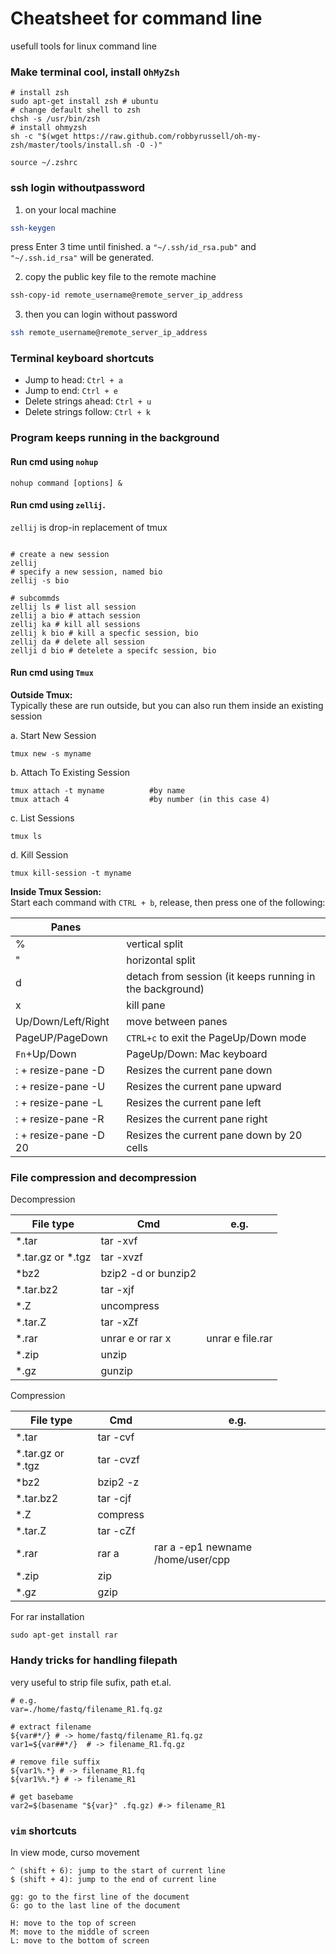 # Cheatsheet for command line


usefull tools for linux command line

### Make terminal cool, install `OhMyZsh`

```shell
# install zsh
sudo apt-get install zsh # ubuntu
# change default shell to zsh
chsh -s /usr/bin/zsh
# install ohmyzsh
sh -c "$(wget https://raw.github.com/robbyrussell/oh-my-zsh/master/tools/install.sh -O -)"

source ~/.zshrc
```

### ssh login withoutpassword

1. on your local machine
```bash
ssh-keygen
```
press Enter 3 time until finished. a `"~/.ssh/id_rsa.pub"` and `"~/.ssh.id_rsa"` will be generated.

2. copy the public key file to the remote machine
```bash
ssh-copy-id remote_username@remote_server_ip_address
```

3. then you can login without password
```bash
ssh remote_username@remote_server_ip_address
```


### Terminal keyboard shortcuts

- Jump to head: `Ctrl + a`  
- Jump to end: `Ctrl + e`  
- Delete strings ahead: `Ctrl + u`
- Delete strings follow: `Ctrl + k`

### Program keeps running in the background  

#### Run cmd using `nohup`

```shell
nohup command [options] &
```

#### Run cmd using `zellij`. 

`zellij` is drop-in replacement of tmux
```shell

# create a new session
zellij 
# specify a new session, named bio
zellij -s bio

# subcommds 
zellij ls # list all session
zellij a bio # attach session
zellij ka # kill all sessions
zellij k bio # kill a specfic session, bio
zellij da # delete all session
zellji d bio # detelete a specifc session, bio
```




#### Run cmd using `Tmux`

**Outside Tmux:**  
Typically these are run outside, but you can also run them inside an existing session  

a. Start New Session 

```shell
tmux new -s myname
```

b. Attach To Existing Session 

```shell
tmux attach -t myname          #by name 
tmux attach 4                  #by number (in this case 4)
```

c. List Sessions 
```shell
tmux ls
```

d. Kill Session
```shell 
tmux kill-session -t myname
```

**Inside Tmux Session:**  
Start each command with `CTRL + b`, release, then press one of the following:  

| Panes                      |                                                          |
| -------------------------  | -------------------------------------------------------- | 
| %                          | vertical split                                           |
| "                          | horizontal split                                         |
| d                          | detach from session (it keeps running in the background) |
| x                          | kill pane                                                |
| Up/Down/Left/Right         | move between panes                                       |
| PageUP/PageDown            | `CTRL+c` to exit the PageUp/Down mode                    |
| `Fn`+Up/Down               | PageUp/Down: Mac keyboard                                |
| : + resize-pane -D         | Resizes the current pane down                            |
| : + resize-pane -U         | Resizes the current pane upward                          |
| : + resize-pane -L         | Resizes the current pane left                            |
| : + resize-pane -R         | Resizes the current pane right                           |
| : + resize-pane -D 20      | Resizes the current pane down by 20 cells                |


### File compression and decompression

Decompression  

| File type         | Cmd                 | e.g.                              |
| ----------------- | ------------------- | --------------------------------- |
| *.tar             | tar -xvf            |                                   |
| *.tar.gz or *.tgz | tar -xvzf           |                                   |
| *bz2              | bzip2 -d or bunzip2 |                                   |
| *.tar.bz2         | tar -xjf            |                                   |
| *.Z               | uncompress          |                                   |
| *.tar.Z           | tar -xZf            |                                   |
| *.rar             | unrar e or rar x    | unrar e file.rar                  |
| *.zip             | unzip               |                                   |
| *.gz              | gunzip              |                                   |


Compression  

| File type         | Cmd                 | e.g.                              |
| ----------------- | ------------------- | --------------------------------- |
| *.tar             | tar -cvf            |                                   |
| *.tar.gz or *.tgz | tar -cvzf           |                                   |
| *bz2              | bzip2 -z            |                                   |
| *.tar.bz2         | tar -cjf            |                                   |
| *.Z               | compress            |                                   |
| *.tar.Z           | tar -cZf            |                                   |
| *.rar             | rar a               | rar a -ep1 newname /home/user/cpp |
| *.zip             | zip                 |                                   |
| *.gz              | gzip                |                                   |

For rar installation

```shell
sudo apt-get install rar
```

### Handy tricks for handling filepath

very useful to strip file sufix, path et.al.

```shell
# e.g.
var=./home/fastq/filename_R1.fq.gz

# extract filename
${var#*/} # -> home/fastq/filename_R1.fq.gz
var1=${var##*/}  # -> filename_R1.fq.gz

# remove file suffix
${var1%.*} # -> filename_R1.fq
${var1%%.*} # -> filename_R1

# get basebame
var2=$(basename "${var}" .fq.gz) #-> filename_R1
```


###  `vim` shortcuts

In view mode, curso movement
```
^ (shift + 6): jump to the start of current line
$ (shift + 4): jump to the end of current line

gg: go to the first line of the document
G: go to the last line of the document

H: move to the top of screen
M: move to the middle of screen
L: move to the bottom of screen
```

### 
